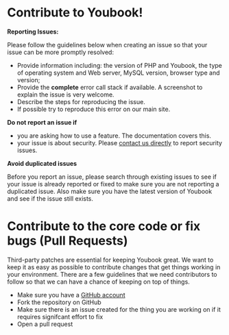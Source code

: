 
# Contribute to Youbook!

**Reporting Issues:**

Please follow the guidelines below when creating an issue so that your issue can be more promptly resolved:

* Provide information including: the version of PHP and Youbook, the type of operating system and Web server, MySQL version, browser type and version;
* Provide the **complete** error call stack if available. A screenshot to explain the issue is very welcome.
* Describe the steps for reproducing the issue. 
* If possible try to reproduce this error on our main site.

**Do not report an issue if**

* you are asking how to use a feature. The documentation covers this.
* your issue is about security. Please [contact us directly](mailto:youbook@nekgames.com) to report security issues.

**Avoid duplicated issues**

Before you report an issue, please search through existing issues to see if your issue is already reported or fixed to make sure you are not reporting a duplicated issue. 
Also make sure you have the latest version of Youbook and see if the issue still exists.


# Contribute to the core code or fix bugs (Pull Requests)

Third-party patches are essential for keeping Youbook great. 
We want to keep it as easy as possible to contribute changes that get things working in your environment. 
There are a few guidelines that we need contributors to follow so that we can have a chance of keeping on top of things.

* Make sure you have a [GitHub account](https://github.com/signup/free)
* Fork the repository on GitHub
* Make sure there is an issue created for the thing you are working on if it requires signifcant effort to fix
* Open a pull request 

